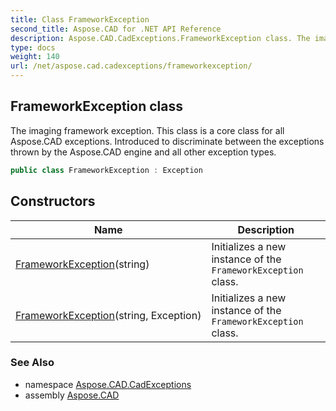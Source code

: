 ```yaml
---
title: Class FrameworkException
second_title: Aspose.CAD for .NET API Reference
description: Aspose.CAD.CadExceptions.FrameworkException class. The imaging framework exception. This class is a core class for all Aspose.CAD exceptions. Introduced to discriminate between the exceptions thrown by the Aspose.CAD engine and all other exception types
type: docs
weight: 140
url: /net/aspose.cad.cadexceptions/frameworkexception/
---
```

## FrameworkException class

The imaging framework exception. This class is a core class for all Aspose.CAD exceptions. Introduced to discriminate between the exceptions thrown by the Aspose.CAD engine and all other exception types.

```csharp
public class FrameworkException : Exception
```

## Constructors

| Name | Description |
| --- | --- |
| [FrameworkException](frameworkexception/#constructor)(string) | Initializes a new instance of the `FrameworkException` class. |
| [FrameworkException](frameworkexception/#constructor_1)(string, Exception) | Initializes a new instance of the `FrameworkException` class. |

### See Also

* namespace [Aspose.CAD.CadExceptions](../../aspose.cad.cadexceptions/)
* assembly [Aspose.CAD](../../)


